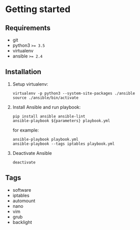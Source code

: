 # Getting started

## Requirements

* git
* python3 `>= 3.5`
* virtualenv
* ansible `>= 2.4`

## Installation

1. Setup virtualenv:
    ```
    virtualenv -p python3 --system-site-packages ./ansible
    source ./ansible/bin/activate
    ```

2. Install Ansible and run playbook:
    ```
    pip install ansible ansible-lint
    ansible-playbook ${parameters} playbook.yml
    ```

    for example:
    ```
    ansible-playbook playbook.yml
    ansible-playbook --tags iptables playbook.yml
    ```

3. Deactivate Ansible
    ```
    deactivate
    ```

## Tags

* software
* iptables
* automount
* nano
* vim
* grub
* backlight
